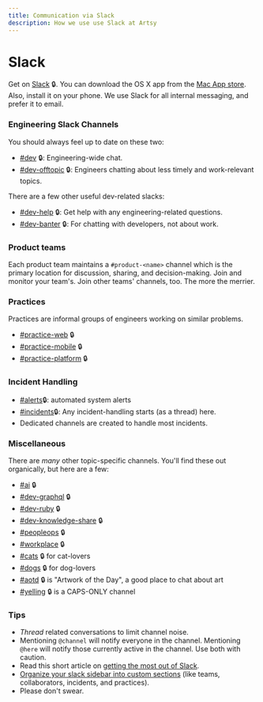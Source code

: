 ```yaml
---
title: Communication via Slack
description: How we use use Slack at Artsy
---
```


# Slack

Get on [Slack](https://artsy.slack.com) 🔒. You can download the OS X app from the
[Mac App store](https://itunes.apple.com/us/app/slack/id803453959?mt=12). Also, install it on your phone. We use
Slack for all internal messaging, and prefer it to email.

### Engineering Slack Channels

You should always feel up to date on these two:

- [#dev](https://artsy.slack.com/messages/dev) 🔒: Engineering-wide chat.
- [#dev-offtopic](https://artsy.slack.com/messages/dev-offtopic) 🔒: Engineers chatting about less timely and
  work-relevant topics.

There are a few other useful dev-related slacks:

- [#dev-help](https://artsy.slack.com/messages/dev-help) 🔒: Get help with any engineering-related questions.
- [#dev-banter](https://artsy.slack.com/messages/dev-banter) 🔒: For chatting with developers, not about work.

### Product teams

Each product team maintains a `#product-<name>` channel which is the primary location for discussion, sharing, and
decision-making. Join and monitor your team's. Join other teams' channels, too. The more the merrier.

### Practices

Practices are informal groups of engineers working on similar problems.

- [#practice-web](https://artsy.slack.com/messages/practice-web) 🔒
- [#practice-mobile](https://artsy.slack.com/messages/practice-mobile) 🔒
- [#practice-platform](https://artsy.slack.com/messages/practice-platform) 🔒

### Incident Handling

- [#alerts](https://artsy.slack.com/messages/alerts)🔒: automated system alerts
- [#incidents](https://artsy.slack.com/messages/alerts)🔒: Any incident-handling starts (as a thread) here.
- Dedicated channels are created to handle most incidents.

### Miscellaneous

There are _many_ other topic-specific channels. You'll find these out organically, but here are a few:

- [#ai](https://artsy.slack.com/messages/ai) 🔒
- [#dev-graphql](https://artsy.slack.com/messages/dev-graphql) 🔒
- [#dev-ruby](https://artsy.slack.com/messages/dev-ruby) 🔒
- [#dev-knowledge-share](https://artsy.slack.com/messages/dev-knowledge-share) 🔒
- [#peopleops](https://artsy.slack.com/messages/peopleops) 🔒
- [#workplace](https://artsy.slack.com/messages/workplace) 🔒
- [#cats](https://artsy.slack.com/messages/cats) 🔒 for cat-lovers
- [#dogs](https://artsy.slack.com/messages/dogs) 🔒 for dog-lovers
- [#aotd](https://artsy.slack.com/messages/aotd) 🔒 is "Artwork of the Day", a good place to chat about art
- [#yelling](https://artsy.slack.com/messages/yelling) 🔒 is a CAPS-ONLY channel

### Tips

- _Thread_ related conversations to limit channel noise.
- Mentioning `@channel` will notify everyone in the channel. Mentioning `@here` will notify those currently active
  in the channel. Use both with caution.
- Read this short article on
  [getting the most out of Slack](https://slackhq.com/11-useful-tips-for-getting-the-most-of-slack).
- [Organize your slack sidebar into custom sections](https://slack.com/help/articles/360043207674-Organize-your-sidebar-with-custom-sections)
  (like teams, collaborators, incidents, and practices).
- Please don't swear.
